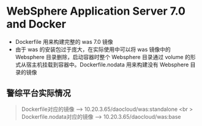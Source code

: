 # WebSphere Application Server 7.0 and Docker

+ Dockerfile 用来构建完整的 was 7.0 镜像
+ 由于 was 的安装包过于庞大，在实际使用中可以将 was 镜像中的 Websphere 目录删除，启动容器时整个 Websphere 目录通过 volume 的形式从宿主机挂载到容器中。Dockerfile.nodata 用来构建没有 Websphere 目录的镜像

## 警综平台实际情况

> Dockerfile对应的镜像 --> 10.20.3.65/daocloud/was:standalone
<br \>
> Dockerfile.nodata对应的镜像 --> 10.20.3.65/daocloud/was:base
